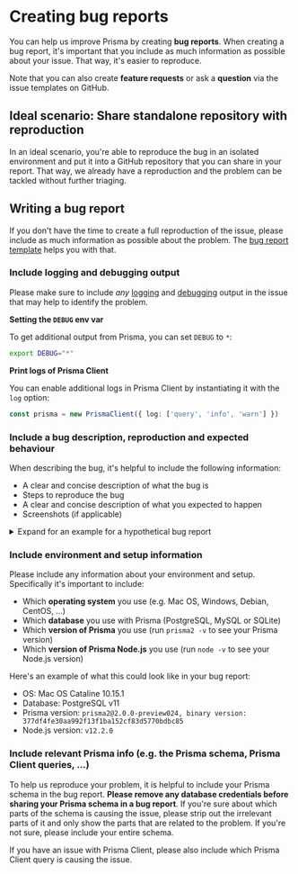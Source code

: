# Creating bug reports

You can help us improve Prisma by creating **bug reports**. When creating a bug report, it's important that you include as much information as possible about your issue. That way, it's easier to reproduce.

Note that you can also create **feature requests** or ask a **question** via the issue templates on GitHub.

## Ideal scenario: Share standalone repository with reproduction

In an ideal scenario, you're able to reproduce the bug in an isolated environment and put it into a GitHub repository that you can share in your report. That way, we already have a reproduction and the problem can be tackled without further triaging.

## Writing a bug report

If you don't have the time to create a full reproduction of the issue, please include as much information as possible about the problem. The [bug report template]() helps you  with that.

### Include logging and debugging output

Please make sure to include _any_ [logging](./prisma-client-js/api.md#logging) and [debugging](./prisma-client-js/api.md#debugging) output in the issue that may help to identify the problem.

**Setting the `DEBUG` env var**

To get additional output from Prisma, you can set `DEBUG` to `*`:

```bash
export DEBUG="*"
```

**Print logs of Prisma Client**

You can enable additional logs in Prisma Client by instantiating it with the `log` option:

```ts
const prisma = new PrismaClient({ log: ['query', 'info', 'warn'] })
```

### Include a bug description, reproduction and expected behaviour

When describing the bug, it's helpful to include the following information:

- A clear and concise description of what the bug is
- Steps to reproduce the bug
- A clear and concise description of what you expected to happen
- Screenshots (if applicable)

<details><summary>Expand for an example for a hypothetical bug report</summary>

#### Example

**Describe the bug**

`@unique` attribute on `email` field doesn't work on my model. I can create duplicate records with the same `email`.

**To reproduce**:

I have this Prisma schema (removed all unnecessary models and fields):

```prisma
model User {
  id    Int    @id @default(autoincrement())
  email String @unique
}
```

I then run `prisma generate` to generate Prisma Client.

I then have a Node.js script that creates two `User` records with the same `email`:

```ts
import { PrismaClient } from '@prisma/client'

const prisma = new PrismaClient()

// A `main` function so that we can use async/await
async function main() {
  const user1 = await prisma.create({
    data: { email: 'alice@prisma.io' }
  })
  const user2 = await prisma.create({
    data: { email: 'alice@prisma.io' }
  })
  console.log(user1, user2)
}

main()
  .catch(e => {
    throw e
  })
  .finally(async () => {
    await prisma.disconnect()
  })
```

**Expected behavior**

I expected an exception when trying to create `user2` with the same `email` as `user1` because this violates the `@unique` constraint defined in the Prisma schema.

</details>

### Include environment and setup information

Please include any information about your environment and setup. Specifically it's important to include:

- Which **operating system** you use (e.g. Mac OS, Windows, Debian, CentOS, ...)
- Which **database** you use with Prisma (PostgreSQL, MySQL or SQLite)
- Which **version of Prisma** you use (run `prisma2 -v` to see your Prisma version)
- Which **version of Prisma Node.js** you use (run `node -v` to see your Node.js version)

Here's an example of what this could look like in your bug report:

- OS: Mac OS Cataline 10.15.1 
- Database: PostgreSQL v11
- Prisma version: `prisma2@2.0.0-preview024, binary version: 377df4fe30aa992f13f1ba152cf83d5770bdbc85`
- Node.js version: `v12.2.0`

### Include relevant Prisma info (e.g. the Prisma schema, Prisma Client queries, ...)

To help us reproduce your problem, it is helpful to include your Prisma schema in the bug report. **Please remove any database credentials before sharing your Prisma schema in a bug report**. If you're sure about which parts of the schema is causing the issue, please strip out the irrelevant parts of it and only show the parts that are related to the problem. If you're not sure, please include your entire schema.

If you have an issue with Prisma Client, please also include which Prisma Client query is causing the issue.


